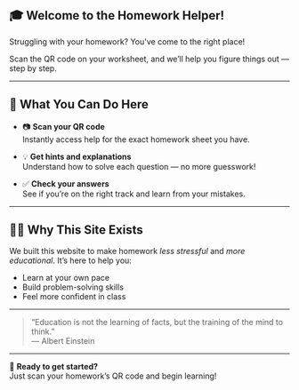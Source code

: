 ## 🎓 Welcome to the Homework Helper!

Struggling with your homework? You've come to the right place!

Scan the QR code on your worksheet, and we’ll help you figure things out — step by step.

---

## 🚀 What You Can Do Here

- 📷 **Scan your QR code**  
  Instantly access help for the exact homework sheet you have.

- 💡 **Get hints and explanations**  
  Understand how to solve each question — no more guesswork!

- ✅ **Check your answers**  
  See if you’re on the right track and learn from your mistakes.

---

## 👨‍🏫 Why This Site Exists

We built this website to make homework *less stressful* and *more educational*. It’s here to help you:

- Learn at your own pace
- Build problem-solving skills
- Feel more confident in class

---

> “Education is not the learning of facts, but the training of the mind to think.”  
> — Albert Einstein

---

🏁 **Ready to get started?**  
Just scan your homework’s QR code and begin learning!
